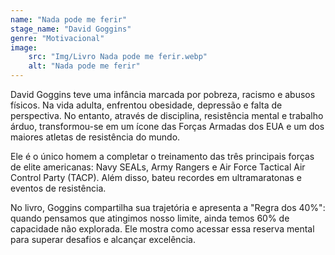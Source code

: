 ```yaml
---
name: "Nada pode me ferir"
stage_name: "David Goggins"
genre: "Motivacional"
image: 
    src: "Img/Livro Nada pode me ferir.webp"
    alt: "Nada pode me ferir"
---
```


David Goggins teve uma infância marcada por pobreza, racismo e abusos físicos. Na vida adulta, enfrentou obesidade, depressão e falta de perspectiva. No entanto, através de disciplina, resistência mental e trabalho árduo, transformou-se em um ícone das Forças Armadas dos EUA e um dos maiores atletas de resistência do mundo.

Ele é o único homem a completar o treinamento das três principais forças de elite americanas: Navy SEALs, Army Rangers e Air Force Tactical Air Control Party (TACP). Além disso, bateu recordes em ultramaratonas e eventos de resistência.

No livro, Goggins compartilha sua trajetória e apresenta a "Regra dos 40%": quando pensamos que atingimos nosso limite, ainda temos 60% de capacidade não explorada. Ele mostra como acessar essa reserva mental para superar desafios e alcançar excelência.
